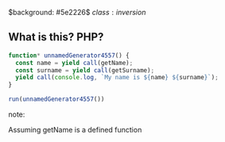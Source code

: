 $background: #5e2226$
$class:inversion$

## What is this? PHP?

```js
function* unnamedGenerator4557() {
  const name = yield call(getName);
  const surname = yield call(getSurname);
  yield call(console.log, `My name is ${name} ${surname}`);
}

run(unnamedGenerator4557())
```

note:

Assuming getName is a defined function
